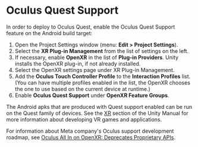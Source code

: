 # Oculus Quest Support

In order to deploy to Oculus Quest, enable the Oculus Quest Support feature on the Android build target:

1. Open the Project Settings window (menu: **Edit > Project Settings**).
2. Select the **XR Plug-in Management** from the list of settings on the left.
3. If necessary, enable **OpenXR** in the list of **Plug-in Providers**. Unity installs the OpenXR plug-in, if not already installed.
4. Select the OpenXR settings page under XR Plug-in Management.
5. Add the **Oculus Touch Controller Profile** to the **Interaction Profiles** list. (You can have multiple profiles enabled in the list, the OpenXR chooses the one to use based on the current device at runtime.)
6. Enable **Oculus Quest Support** under **OpenXR Feature Groups**.

The Android apks that are produced with Quest support enabled can be run on the Quest family of devices.
See the [XR](xref:XR) section of the Unity Manual for more information about developing VR games and applications.

For information about Meta company's Oculus support development roadmap, see [Oculus All In on OpenXR: Deprecates Proprietary APIs](https://developer.oculus.com/blog/oculus-all-in-on-openxr-deprecates-proprietary-apis/).
